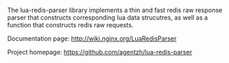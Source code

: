 <!---
    @title         Lua Redis Parser Library
    @creator       Yichun Zhang
    @created       2011-08-11 02:10 GMT
    @modifier      Yichun Zhang
    @modifier_link yichun-zhang
    @modified      2011-08-28 13:37 GMT
    @changes       3
--->

The lua-redis-parser library implements a thin and fast redis raw response parser
that constructs corresponding lua data strucutres, as well as a function that
constructs redis raw requests.

Documentation page: http://wiki.nginx.org/LuaRedisParser

Project homepage: https://github.com/agentzh/lua-redis-parser

